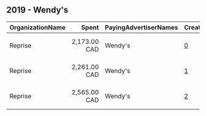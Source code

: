 ## 2019 - Wendy's 
|OrganizationName|Spent|PayingAdvertiserNames|CreativeUrls|Impressions|Genders|AgeBrackets|CountryCodes|BillingAddresses|CandidateBallotInformation|
|:---|---:|:---|:---|---:|:---|:---|:---|:---|:---|
|Reprise|2,173.00 CAD|Wendy's|[0](https://www.snap.com/political-ads/asset/456be61e2b17633288fc3a88881899593b297a59dc7b0cfd9cfc1eb7a1835fdc?mediaType=mp4)|1,187,319||25+|canada|"10 Bay St 9th Floor,Toronto,M5J 2S3,CA"||
|Reprise|2,261.00 CAD|Wendy's|[1](https://www.snap.com/political-ads/asset/5164e702bf95bd4acd51e6d6abc974b00188a0735f7855f241f3f00b822726b9?mediaType=mp4)|1,234,888||25+|canada|"10 Bay St 9th Floor,Toronto,M5J 2S3,CA"||
|Reprise|2,565.00 CAD|Wendy's|[2](https://www.snap.com/political-ads/asset/8d4fafd435b50fdec2e1923cf11262e2bed9721e8c5b2be0ba2a0661c75074ae?mediaType=mp4)|1,387,281||25+|canada|"10 Bay St 9th Floor,Toronto,M5J 2S3,CA"||
